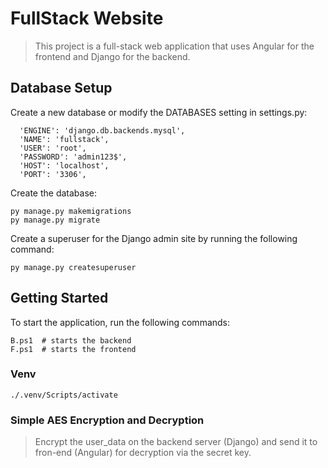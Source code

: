 # FullStack Website

>This project is a full-stack web application that uses Angular for the frontend and Django for the backend.
## Database Setup

Create a new database or modify the DATABASES setting in settings.py:
```
  'ENGINE': 'django.db.backends.mysql',
  'NAME': 'fullstack',
  'USER': 'root',
  'PASSWORD': 'admin123$',
  'HOST': 'localhost',
  'PORT': '3306',
```
Create the database:

```
py manage.py makemigrations
py manage.py migrate
```

Create a superuser for the Django admin site by running the following command:
```
py manage.py createsuperuser
```
## Getting Started

To start the application, run the following commands:

```
B.ps1  # starts the backend
F.ps1  # starts the frontend
```

### Venv
```
./.venv/Scripts/activate
```


### Simple AES Encryption and Decryption

>Encrypt the user_data on the backend server (Django) and send it to fron-end (Angular) for decryption via the secret key.
